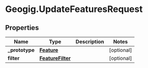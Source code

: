 # Geogig.UpdateFeaturesRequest

## Properties
Name | Type | Description | Notes
------------ | ------------- | ------------- | -------------
**_prototype** | [**Feature**](Feature.md) |  | [optional] 
**filter** | [**FeatureFilter**](FeatureFilter.md) |  | [optional] 


